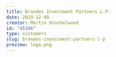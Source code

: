 ```yaml
---
title: Brandes Investment Partners L.P.
date: 2019-12-08
creator: Martin Hinshelwood
id: "45346"
type: customers
slug: brandes-investment-partners-l-p
preview: logo.png
---
```

